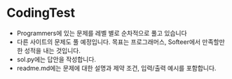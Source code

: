 # CodingTest
- Programmers에 있는 문제를 레벨 별로 순차적으로 풀고 있습니다
- 다른 사이트의 문제도 풀 예정입니다. 목표는 프로그래머스, Softeer에서 만족할만한 성적을 내는 것입니다.
- sol.py에는 답안을 작성합니다.
- readme.md에는 문제에 대한 설명과 제약 조건, 입력/출력 예시를 포함합니다.
